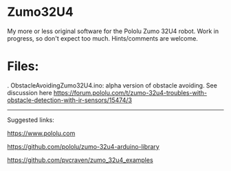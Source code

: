 # Zumo32U4
My more or less original software for the Pololu Zumo 32U4 robot.
Work in progress, so don't expect too much. Hints/comments are welcome.

# Files:
. ObstacleAvoidingZumo32U4.ino: alpha version of obstacle avoiding. See discussion here https://forum.pololu.com/t/zumo-32u4-troubles-with-obstacle-detection-with-ir-sensors/15474/3


___________________________________________________________
Suggested links:

https://www.pololu.com

https://github.com/pololu/zumo-32u4-arduino-library

https://github.com/pvcraven/zumo_32u4_examples

